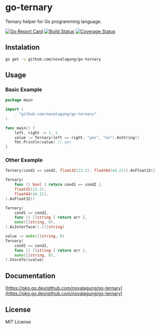 # go-ternary

Ternary helper for Go programming language.

[![Go Report Card](https://goreportcard.com/badge/github.com/novalagung/go-ternary)](https://goreportcard.com/report/github.com/novalagung/go-ternary)
[![Build Status](https://travis-ci.org/novalagung/go-ternary.svg?branch=master)](https://travis-ci.org/novalagung/go-ternary)
[![Coverage Status](https://coveralls.io/repos/github/novalagung/go-ternary/badge.svg?branch=master)](https://coveralls.io/github/novalagung/go-ternary?branch=master)

## Instalation

```bash
go get -u github.com/novalagung/go-ternary
```

## Usage

### Basic Example

```go
package main

import (
	. "github.com/novalagung/go-ternary"
)

func main() {
    left, right := 1, 1
    value := Ternary(left == right, "yes", "no").AsString()
    fmt.Println(value) // yes
}
```

### Other Example

```go
Ternary(cond1 == cond2, float32(23.2), float64(44.21)).AsFloat32()

Ternary(
    func () bool { return cond1 == cond2 },
    float32(23.2),
    float64(44.21),
).AsFloat32()

Ternary(
    cond1 == cond2,
    func () []string { return arr },
    make([]string, 0),
).AsInterface().([]string)

value := make([]string, 0)
Ternary(
    cond1 == cond2,
    func () []string { return arr },
    make([]string, 0),
).StoreTo(&value)
```

## Documentation

[https://pkg.go.dev/github.com/novalagung/go-ternary](https://pkg.go.dev/github.com/novalagung/go-ternary)

## License

MIT License